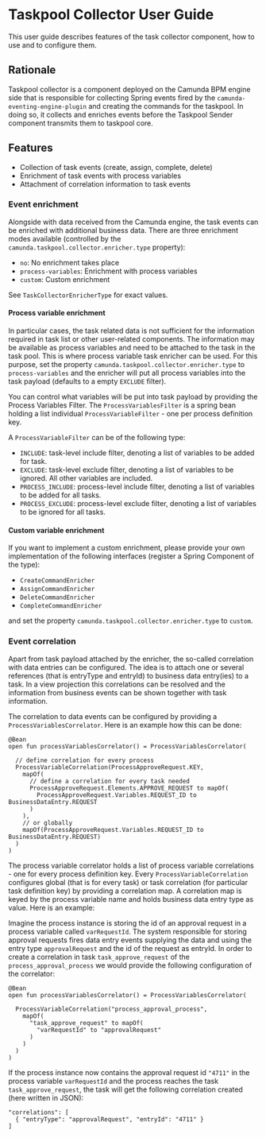 # Taskpool Collector User Guide

This user guide describes features of the task collector component, how to use and to configure them.

## Rationale

Taskpool collector is a component deployed on the Camunda BPM engine side that is responsible for
collecting Spring events fired by the `camunda-eventing-engine-plugin` and creating the commands
for the taskpool. In doing so, it collects and enriches events before the Taskpool Sender component 
transmits them to taskpool core.

## Features

- Collection of task events (create, assign, complete, delete)
- Enrichment of task events with process variables
- Attachment of correlation information to task events

### Event enrichment

Alongside with data received from the Camunda engine, the task events can be enriched with additional
business data. There are three enrichment modes available 
(controlled by the `camunda.taskpool.collector.enricher.type` property):

* `no`: No enrichment takes place
* `process-variables`: Enrichment with process variables
* `custom`: Custom enrichment

See `TaskCollectorEnricherType` for exact values.

#### Process variable enrichment

In particular cases, the task related data is not sufficient for the information required in task list or
other user-related components. The information may be available as process variables and need to be attached
to the task in the task pool. This is where process variable task enricher can be used. For this purpose,
set the property `camunda.taskpool.collector.enricher.type` to `process-variables` and the enricher will
put all process variables into the task payload (defaults to a empty `EXCLUDE` filter).

You can control what variables will be put into task payload by providing the Process Variables Filter.
The `ProcessVariablesFilter` is a spring bean holding a list individual `ProcessVariableFilter` - one per 
process definition key. 

A `ProcessVariableFilter` can be of the following type:
* `INCLUDE`: task-level include filter, denoting a list of variables to be added for task.
* `EXCLUDE`: task-level exclude filter, denoting a list of variables to be ignored. All other variables are included.
* `PROCESS_INCLUDE`: process-level include filter, denoting a list of variables to be added for all tasks. 
* `PROCESS_EXCLUDE`: process-level exclude filter, denoting a list of variables to be ignored for all tasks.
  
   
#### Custom variable enrichment

If you want to implement a custom enrichment, please provide your own implementation of the following 
interfaces (register a Spring Component of the type):

* `CreateCommandEnricher`
* `AssignCommandEnricher`
* `DeleteCommandEnricher`
* `CompleteCommandEnricher`

and set the property `camunda.taskpool.collector.enricher.type` to `custom`.

### Event correlation

Apart from task payload attached by the enricher, the so-called correlation with data entries can
be configured. The idea is to attach one or several references (that is entryType and entryId) to 
business data entry(ies) to a task. In a view projection this correlations can be resolved and the 
information from business events can be shown together with task information.

The correlation to data events can be configured by providing a `ProcessVariablesCorrelator`. Here is 
an example how this can be done: 

    @Bean
    open fun processVariablesCorrelator() = ProcessVariablesCorrelator(
  
      // define correlation for every process
      ProcessVariableCorrelation(ProcessApproveRequest.KEY,
        mapOf(
          // define a correlation for every task needed
          ProcessApproveRequest.Elements.APPROVE_REQUEST to mapOf(
            ProcessApproveRequest.Variables.REQUEST_ID to BusinessDataEntry.REQUEST
          )
        ),
        // or globally
        mapOf(ProcessApproveRequest.Variables.REQUEST_ID to BusinessDataEntry.REQUEST)
      )
    )

The process variable correlator holds a list of process variable correlations - one for every process
definition key. Every `ProcessVariableCorrelation` configures global (that is for every task) or task correlation 
(for particular task definition key) by providing a correlation map. A correlation map is keyed by the 
process variable name and holds business data entry type as value. Here is an example:

Imagine the process instance is storing the id of an approval request in a process variable called
`varRequestId`. The system responsible for storing approval requests fires data entry events supplying the 
data and using the entry type `approvalRequest` and the id of the request as entryId. In order to
create a correlation in task `task_approve_request` of the `process_approval_process` we would provide the following configuration
of the correlator:

    @Bean
    open fun processVariablesCorrelator() = ProcessVariablesCorrelator(
  
      ProcessVariableCorrelation("process_approval_process",
        mapOf(
          "task_approve_request" to mapOf(
            "varRequestId" to "approvalRequest"
          )
        )
      )
    )
    
If the process instance now contains the approval request id `"4711"` in the process variable `varRequestId`
and the process reaches the task `task_approve_request`, the task will get the following correlation created
(here written in JSON):

    "correlations": [
      { "entryType": "approvalRequest", "entryId": "4711" }
    ]
